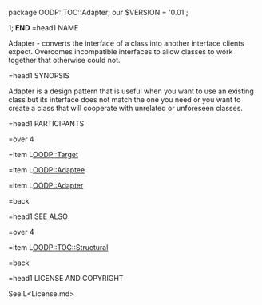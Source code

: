 package OODP::TOC::Adapter;
our $VERSION = '0.01';

1;
__END__
=head1 NAME

Adapter - converts the interface of a class into another interface clients
expect. Overcomes incompatible interfaces to allow classes to work together
that otherwise could not.

=head1 SYNOPSIS

Adapter is a design pattern that is useful when you want to use an existing
class but its interface does not match the one you need or you want to
create a class that will cooperate with unrelated or unforeseen classes.

=head1 PARTICIPANTS

=over 4

=item L<OODP::Target>

=item L<OODP::Adaptee>

=item L<OODP::Adapter>

=back

=head1 SEE ALSO

=over 4

=item L<OODP::TOC::Structural>

=back

=head1 LICENSE AND COPYRIGHT

See L<License.md>

